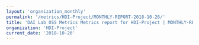 ```yaml
---
layout: 'organization_monthly'
permalink: '/metrics/HDI-Project/MONTHLY-REPORT-2018-10-26/'
title: 'DAI Lab OSS Metrics Metrics report for HDI-Project | MONTHLY-REPORT-2018-10-26'
organization: 'HDI-Project'
current_date: '2018-10-26'
---
```


